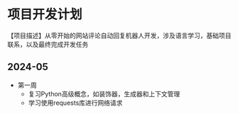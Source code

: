 # 项目开发计划
【项目描述】从零开始的网站评论自动回复机器人开发，涉及语言学习，基础项目联系，以及最终完成开发任务

## 2024-05
- 第一周
    - 复习Python高级概念，如装饰器，生成器和上下文管理
    - 学习使用requests库进行网络请求